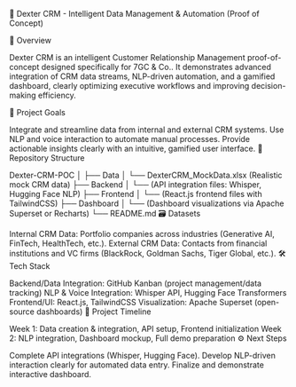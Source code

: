 📌 Dexter CRM - Intelligent Data Management & Automation (Proof of Concept)

🚀 Overview

Dexter CRM is an intelligent Customer Relationship Management proof-of-concept designed specifically for 7GC & Co.. It demonstrates advanced integration of CRM data streams, NLP-driven automation, and a gamified dashboard, clearly optimizing executive workflows and improving decision-making efficiency.

🎯 Project Goals

Integrate and streamline data from internal and external CRM systems.
Use NLP and voice interaction to automate manual processes.
Provide actionable insights clearly with an intuitive, gamified user interface.
📂 Repository Structure

Dexter-CRM-POC
│
├── Data
│   └── DexterCRM_MockData.xlsx (Realistic mock CRM data)
├── Backend
│   └── (API integration files: Whisper, Hugging Face NLP)
├── Frontend
│   └── (React.js frontend files with TailwindCSS)
├── Dashboard
│   └── (Dashboard visualizations via Apache Superset or Recharts)
└── README.md
🗃️ Datasets

Internal CRM Data: Portfolio companies across industries (Generative AI, FinTech, HealthTech, etc.).
External CRM Data: Contacts from financial institutions and VC firms (BlackRock, Goldman Sachs, Tiger Global, etc.).
🛠️ Tech Stack

Backend/Data Integration: GitHub Kanban (project management/data tracking)
NLP & Voice Integration: Whisper API, Hugging Face Transformers
Frontend/UI: React.js, TailwindCSS
Visualization: Apache Superset (open-source dashboards)
📅 Project Timeline

Week 1: Data creation & integration, API setup, Frontend initialization
Week 2: NLP integration, Dashboard mockup, Full demo preparation
⚙️ Next Steps

Complete API integrations (Whisper, Hugging Face).
Develop NLP-driven interaction clearly for automated data entry.
Finalize and demonstrate interactive dashboard.
